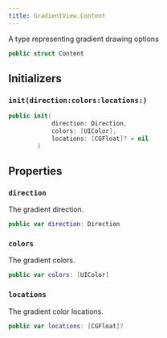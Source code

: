 ```yaml
---
title: GradientView.Content
---
```


A type representing gradient drawing options

``` swift
public struct Content 
```

## Initializers

### `init(direction:colors:locations:)`

``` swift
public init(
            direction: Direction,
            colors: [UIColor],
            locations: [CGFloat]? = nil
        ) 
```

## Properties

### `direction`

The gradient direction.

``` swift
public var direction: Direction
```

### `colors`

The gradient colors.

``` swift
public var colors: [UIColor]
```

### `locations`

The gradient color locations.

``` swift
public var locations: [CGFloat]?
```
